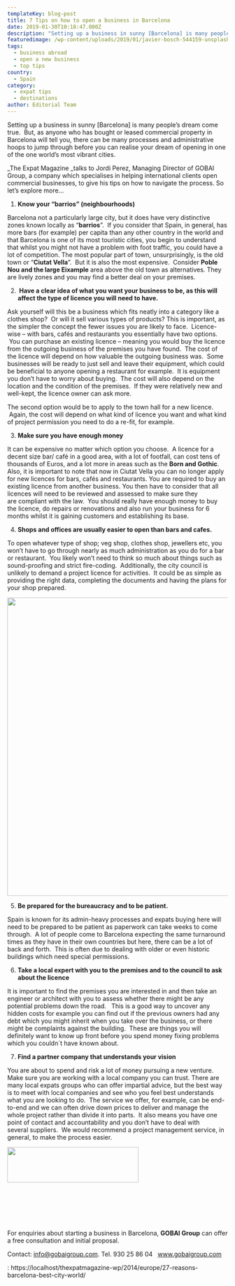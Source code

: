 ```yaml
---
templateKey: blog-post
title: 7 Tips on how to open a business in Barcelona
date: 2019-01-30T10:18:47.000Z
description: "Setting up a business in sunny [Barcelona] is many people’s dream come true.\_ But, as anyone who has bought or leased commercial property in Barcelona will tell you, there can be many processes and administrative hoops to jump through before you can realise your dream of opening in one of the one world’s most vibrant cities."
featuredimage: /wp-content/uploads/2019/01/javier-bosch-544159-unsplash.jpg
tags:
  - business abroad
  - open a new business
  - top tips
country:
  - Spain
category:
  - expat tips
  - destinations
author: Editorial Team
---
```


Setting up a business in sunny [Barcelona] is many people’s dream come true.  But, as anyone who has bought or leased commercial property in Barcelona will tell you, there can be many processes and administrative hoops to jump through before you can realise your dream of opening in one of the one world’s most vibrant cities.

\_The Expat Magazine _talks to Jordi Perez, Managing Director of GOBAI Group, a company which specialises in helping international clients open commercial businesses, to give his tips on how to navigate the process. So let&#8217;s explore more&#8230;

1.  **Know your “barrios” (neighbourhoods)**

Barcelona not a particularly large city, but it does have very distinctive zones known locally as “**barrios**”.  If you consider that Spain, in general, has more bars (for example) per capita than any other country in the world and that Barcelona is one of its most touristic cities, you begin to understand that whilst you might not have a problem with foot traffic, you could have a lot of competition. The most popular part of town, unsurprisingly, is the old town or “**Ciutat Vella**”.  But it is also the most expensive.  Consider **Poble Nou and the large Eixample** area above the old town as alternatives. They are lively zones and you may find a better deal on your premises.

<ol start="2">
  <li>
    <strong>  Have a clear idea of what you want your business to be, as this will affect the type of licence you will need to have.</strong>
  </li>
</ol>

Ask yourself will this be a business which fits neatly into a category like a clothes shop?  Or will it sell various types of products? This is important, as the simpler the concept the fewer issues you are likely to face.  Licence-wise &#8211; with bars, cafés and restaurants you essentially have two options.  You can purchase an existing licence – meaning you would buy the licence from the outgoing business of the premises you have found.  The cost of the licence will depend on how valuable the outgoing business was.  Some businesses will be ready to just sell and leave their equipment, which could be beneficial to anyone opening a restaurant for example.  It is equipment you don&#8217;t have to worry about buying.  The cost will also depend on the location and the condition of the premises.  If they were relatively new and well-kept, the licence owner can ask more.

The second option would be to apply to the town hall for a new licence.  Again, the cost will depend on what kind of licence you want and what kind of project permission you need to do a re-fit, for example.

<ol start="3">
  <li>
    <strong> Make sure you have enough money</strong>
  </li>
</ol>

It can be expensive no matter which option you choose.  A licence for a decent size bar/ café in a good area, with a lot of footfall, can cost tens of thousands of Euros, and a lot more in areas such as the **Born and Gothic**. Also, it is important to note that now in Ciutat Vella you can no longer apply for new licences for bars, cafés and restaurants. You are required to buy an existing licence from another business. You then have to consider that all licences will need to be reviewed and assessed to make sure they are compliant with the law.  You should really have enough money to buy the licence, do repairs or renovations and also run your business for 6 months whilst it is gaining customers and establishing its base.

<ol start="4">
  <li>
    <strong> Shops and offices are usually easier to open than bars and cafes.</strong>
  </li>
</ol>

To open whatever type of shop; veg shop, clothes shop, jewellers etc, you won&#8217;t have to go through nearly as much administration as you do for a bar or restaurant.  You likely won&#8217;t need to think so much about things such as sound-proofing and strict fire-coding.  Additionally, the city council is unlikely to demand a project licence for activities.  It could be as simple as providing the right data, completing the documents and having the plans for your shop prepared.

<img  src="/img/uploads/2019/01/richard-balog-647377-unsplash-1024x682.jpg" alt="" width="1024" height="682" srcset="/img/uploads/2019/01/richard-balog-647377-unsplash-1024x682.jpg 1024w, /img/uploads/2019/01/richard-balog-647377-unsplash-300x200.jpg 300w, /img/uploads/2019/01/richard-balog-647377-unsplash-768x512.jpg 768w, /img/uploads/2019/01/richard-balog-647377-unsplash-1150x766.jpg 1150w, /img/uploads/2019/01/richard-balog-647377-unsplash.jpg 1400w" sizes="(max-width: 1024px) 100vw, 1024px" />

<ol start="5">
  <li>
    <strong> Be prepared for the bureaucracy and to be patient.</strong>
  </li>
</ol>

Spain is known for its admin-heavy processes and expats buying here will need to be prepared to be patient as paperwork can take weeks to come through.  A lot of people come to Barcelona expecting the same turnaround times as they have in their own countries but here, there can be a lot of back and forth.  This is often due to dealing with older or even historic buildings which need special permissions.

<ol start="6">
  <li>
    <strong> Take a local expert with you to the premises and to the council to ask about the licence</strong>
  </li>
</ol>

It is important to find the premises you are interested in and then take an engineer or architect with you to assess whether there might be any potential problems down the road.   This is a good way to uncover any hidden costs for example you can find out if the previous owners had any debt which you might inherit when you take over the business, or there might be complaints against the building.  These are things you will definitely want to know up front before you spend money fixing problems which you couldn´t have known about.

<ol start="7">
  <li>
    <strong> Find a partner company that understands your vision</strong>
  </li>
</ol>

You are about to spend and risk a lot of money pursuing a new venture.  Make sure you are working with a local company you can trust. There are many local expats groups who can offer impartial advice, but the best way is to meet with local companies and see who you feel best understands what you are looking to do.  The service we offer, for example, can be end-to-end and we can often drive down prices to deliver and manage the whole project rather than divide it into parts.  It also means you have one point of contact and accountability and you don&#8217;t have to deal with several suppliers.  We would recommend a project management service, in general, to make the process easier.

<img  src="/img/uploads/2019/01/gobai-300x81.jpeg" alt="" width="300" height="81" srcset="/img/uploads/2019/01/gobai-300x81.jpeg 300w, /img/uploads/2019/01/gobai.jpeg 607w" sizes="(max-width: 300px) 100vw, 300px" />

&nbsp;

&nbsp;

&nbsp;

For enquiries about starting a business in Barcelona, **GOBAI Group** can offer a free consultation and initial proposal.

Contact: info@gobaigroup.com. Tel. 930 25 86 04   <span lang="ES"><span lang="EN-GB"><a href="https://www.gobaigroup.com/" target="_blank" rel="noopener">www.gobaigroup.com</a> </span></span>

: https://localhost/thexpatmagazine-wp/2014/europe/27-reasons-barcelona-best-city-world/
